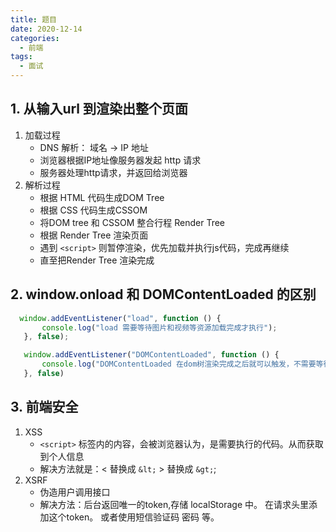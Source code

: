 ```yaml
---
title: 题目
date: 2020-12-14
categories:
  - 前端
tags:
  - 面试
---
```

<!-- more -->
## 1. 从输入url 到渲染出整个页面
1. 加载过程
    - DNS 解析： 域名 -> IP 地址
    - 浏览器根据IP地址像服务器发起 http 请求
    - 服务器处理http请求，并返回给浏览器
2. 解析过程
    - 根据 HTML 代码生成DOM Tree
    - 根据 CSS 代码生成CSSOM
    - 将DOM tree 和 CSSOM 整合行程 Render Tree
    - 根据 Render Tree 渲染页面
    - 遇到 `<script>` 则暂停渲染，优先加载并执行js代码，完成再继续
    - 直至把Render Tree 渲染完成
## 2. window.onload 和 DOMContentLoaded 的区别
```js
  window.addEventListener("load", function () {
       console.log("load 需要等待图片和视频等资源加载完成才执行");
   }, false);

   window.addEventListener("DOMContentLoaded", function () {
       console.log("DOMContentLoaded 在dom树渲染完成之后就可以触发，不需要等待图片,视频资源加载");
   }, false)
```
## 3. 前端安全
1. XSS
   - `<script>` 标签内的内容，会被浏览器认为，是需要执行的代码。从而获取到个人信息
   - 解决方法就是：< 替换成 `&lt;` > 替换成 `&gt;`;
2. XSRF
   - 伪造用户调用接口
   - 解决方法：后台返回唯一的token,存储 localStorage 中。 在请求头里添加这个token。 或者使用短信验证码 密码 等。
